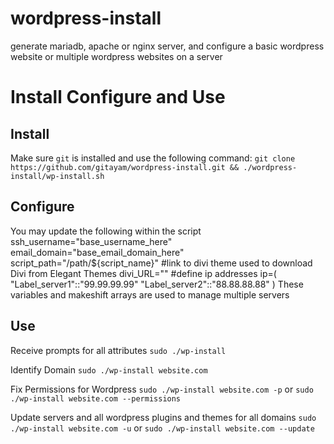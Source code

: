 # wordpress-install
generate mariadb, apache or nginx server, and configure a basic wordpress website or multiple wordpress websites on a server


# Install Configure and Use
## Install 
Make sure `git` is installed and use the following command:
`git clone https://github.com/gitayam/wordpress-install.git && ./wordpress-install/wp-install.sh`

## Configure
You may update the following within the script
    ssh_username="base_username_here"
    email_domain="base_email_domain_here"
    script_path="/path/${script_name}"
    #link to divi theme used to download Divi from Elegant Themes
    divi_URL=""
    #define ip addresses
    ip=(
        "Label_server1"::"99.99.99.99"
        "Label_server2"::"88.88.88.88"
    )
These variables and makeshift arrays are used to manage multiple servers
## Use
Receive prompts for all attributes 
`sudo ./wp-install`

Identify Domain
`sudo ./wp-install website.com`

Fix Permissions for Wordpress
`sudo ./wp-install website.com -p` or `sudo ./wp-install website.com --permissions`

Update servers and all wordpress plugins and themes for all domains
`sudo ./wp-install website.com -u` or `sudo ./wp-install website.com --update`